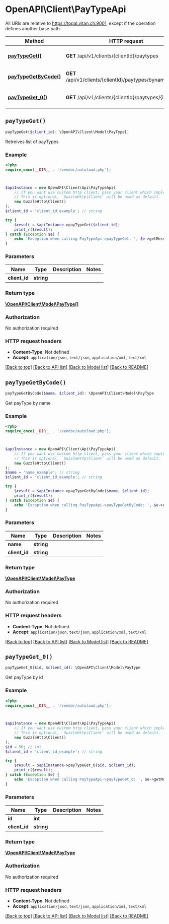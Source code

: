 # OpenAPI\Client\PayTypeApi

All URIs are relative to https://topal.vitan.ch:9001, except if the operation defines another base path.

| Method | HTTP request | Description |
| ------------- | ------------- | ------------- |
| [**payTypeGet()**](PayTypeApi.md#payTypeGet) | **GET** /api/v1/clients/{clientId}/paytypes | Retreives list of payTypes |
| [**payTypeGetByCode()**](PayTypeApi.md#payTypeGetByCode) | **GET** /api/v1/clients/{clientId}/paytypes/byname/{name} | Get payType by name |
| [**payTypeGet_0()**](PayTypeApi.md#payTypeGet_0) | **GET** /api/v1/clients/{clientId}/paytypes/{id} | Get payType by id |


## `payTypeGet()`

```php
payTypeGet($client_id): \OpenAPI\Client\Model\PayType[]
```

Retreives list of payTypes

### Example

```php
<?php
require_once(__DIR__ . '/vendor/autoload.php');



$apiInstance = new OpenAPI\Client\Api\PayTypeApi(
    // If you want use custom http client, pass your client which implements `GuzzleHttp\ClientInterface`.
    // This is optional, `GuzzleHttp\Client` will be used as default.
    new GuzzleHttp\Client()
);
$client_id = 'client_id_example'; // string

try {
    $result = $apiInstance->payTypeGet($client_id);
    print_r($result);
} catch (Exception $e) {
    echo 'Exception when calling PayTypeApi->payTypeGet: ', $e->getMessage(), PHP_EOL;
}
```

### Parameters

| Name | Type | Description  | Notes |
| ------------- | ------------- | ------------- | ------------- |
| **client_id** | **string**|  | |

### Return type

[**\OpenAPI\Client\Model\PayType[]**](../Model/PayType.md)

### Authorization

No authorization required

### HTTP request headers

- **Content-Type**: Not defined
- **Accept**: `application/json`, `text/json`, `application/xml`, `text/xml`

[[Back to top]](#) [[Back to API list]](../../README.md#endpoints)
[[Back to Model list]](../../README.md#models)
[[Back to README]](../../README.md)

## `payTypeGetByCode()`

```php
payTypeGetByCode($name, $client_id): \OpenAPI\Client\Model\PayType
```

Get payType by name

### Example

```php
<?php
require_once(__DIR__ . '/vendor/autoload.php');



$apiInstance = new OpenAPI\Client\Api\PayTypeApi(
    // If you want use custom http client, pass your client which implements `GuzzleHttp\ClientInterface`.
    // This is optional, `GuzzleHttp\Client` will be used as default.
    new GuzzleHttp\Client()
);
$name = 'name_example'; // string
$client_id = 'client_id_example'; // string

try {
    $result = $apiInstance->payTypeGetByCode($name, $client_id);
    print_r($result);
} catch (Exception $e) {
    echo 'Exception when calling PayTypeApi->payTypeGetByCode: ', $e->getMessage(), PHP_EOL;
}
```

### Parameters

| Name | Type | Description  | Notes |
| ------------- | ------------- | ------------- | ------------- |
| **name** | **string**|  | |
| **client_id** | **string**|  | |

### Return type

[**\OpenAPI\Client\Model\PayType**](../Model/PayType.md)

### Authorization

No authorization required

### HTTP request headers

- **Content-Type**: Not defined
- **Accept**: `application/json`, `text/json`, `application/xml`, `text/xml`

[[Back to top]](#) [[Back to API list]](../../README.md#endpoints)
[[Back to Model list]](../../README.md#models)
[[Back to README]](../../README.md)

## `payTypeGet_0()`

```php
payTypeGet_0($id, $client_id): \OpenAPI\Client\Model\PayType
```

Get payType by id

### Example

```php
<?php
require_once(__DIR__ . '/vendor/autoload.php');



$apiInstance = new OpenAPI\Client\Api\PayTypeApi(
    // If you want use custom http client, pass your client which implements `GuzzleHttp\ClientInterface`.
    // This is optional, `GuzzleHttp\Client` will be used as default.
    new GuzzleHttp\Client()
);
$id = 56; // int
$client_id = 'client_id_example'; // string

try {
    $result = $apiInstance->payTypeGet_0($id, $client_id);
    print_r($result);
} catch (Exception $e) {
    echo 'Exception when calling PayTypeApi->payTypeGet_0: ', $e->getMessage(), PHP_EOL;
}
```

### Parameters

| Name | Type | Description  | Notes |
| ------------- | ------------- | ------------- | ------------- |
| **id** | **int**|  | |
| **client_id** | **string**|  | |

### Return type

[**\OpenAPI\Client\Model\PayType**](../Model/PayType.md)

### Authorization

No authorization required

### HTTP request headers

- **Content-Type**: Not defined
- **Accept**: `application/json`, `text/json`, `application/xml`, `text/xml`

[[Back to top]](#) [[Back to API list]](../../README.md#endpoints)
[[Back to Model list]](../../README.md#models)
[[Back to README]](../../README.md)
